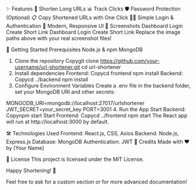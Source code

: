 ✨ Features
🔗 Shorten Long URLs
📊 Track Clicks
🛡️ Password Protection (Optional)
📋 Copy Shortened URLs with One Click
🧑‍💻 Simple Login & Authentication
🎨 Modern, Responsive UI
📸 Screenshots
Dashboard	Login	Create Short Link
Dashboard	Login	Create Short Link
Replace the image paths above with your real screenshot files!

🚀 Getting Started
Prerequisites
Node.js & npm
MongoDB
1. Clone the repository
Copygit clone https://github.com/your-username/url-shortener.git
cd url-shortener
2. Install dependencies
Frontend:
Copycd frontend
npm install
Backend:
Copycd ../backend
npm install
3. Configure Environment Variables
Create a .env file in the backend folder, set your MongoDB URI and other secrets:

MONGODB_URI=mongodb://localhost:27017/urlshortener
JWT_SECRET=your_secret_key
PORT=3001
4. Run the App
Start Backend:
Copynpm start
Start Frontend:
Copycd ../frontend
npm start
The React app will run at http://localhost:3000 by default.

🛠️ Technologies Used
Frontend: React.js, CSS, Axios
Backend: Node.js, Express.js
Database: MongoDB
Authentication: JWT
🙌 Credits
Made with ❤️ by [Your Name]

📃 License
This project is licensed under the MIT License.

Happy Shortening! 🚀

Feel free to ask for a custom section or for more advanced documentation!

